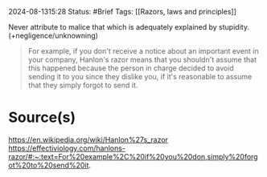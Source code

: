 2024-08-1315:28
Status: #Brief 
Tags: [[Razors, laws and principles]]

Never attribute to malice that which is adequately explained by stupidity. (+negligence/unknowning) 

> For example, if you don't receive a notice about an important event in your company, Hanlon's razor means that you shouldn't assume that this happened because the person in charge decided to avoid sending it to you since they dislike you, if it's reasonable to assume that they simply forgot to send it.
# Source(s)
https://en.wikipedia.org/wiki/Hanlon%27s_razor
https://effectiviology.com/hanlons-razor/#:~:text=For%20example%2C%20if%20you%20don,simply%20forgot%20to%20send%20it.

